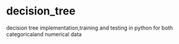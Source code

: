 # decision_tree
decision tree implementation,training and testing in python for both categoricaland numerical data
